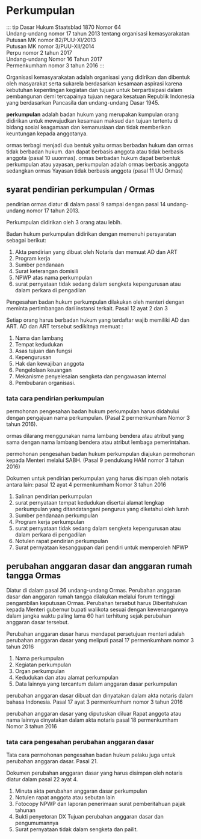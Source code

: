 # Perkumpulan

::: tip Dasar Hukum
Staatsblad 1870 Nomor 64 \
Undang-undang nomor 17 tahun 2013 tentang organisasi kemasyarakatan\
Putusan MK nomor 82/PUU-XI/2013\
Putusan MK nomor 3/PUU-XII/2014\
Perpu nomor 2 tahun 2017\
Undang-undang Nomor 16 Tahun 2017\
Permenkumham nomor 3 tahun 2016
:::

Organisasi kemasyarakatan adalah organisasi yang didirikan dan dibentuk oleh masyarakat serta sukarela berdasarkan kesamaan aspirasi karena kebutuhan kepentingan kegiatan dan tujuan untuk berpartisipasi dalam pembangunan demi tercapainya tujuan negara kesatuan Republik Indonesia yang berdasarkan Pancasila dan undang-undang Dasar 1945.

__perkumpulan__ adalah badan hukum yang merupakan kumpulan orang didirikan untuk mewujudkan kesamaan maksud dan tujuan tertentu di bidang sosial keagamaan dan kemanusiaan dan tidak memberikan keuntungan kepada anggotanya.

ormas terbagi menjadi dua bentuk yaitu ormas berbadan hukum dan ormas tidak berbadan hukum. dan dapat berbasis anggota atau tidak berbasis anggota (pasal 10 uuormas). ormas berbadan hukum dapat berbentuk perkumpulan atau yayasan, perkumpulan adalah ormas berbasis anggota sedangkan ormas Yayasan tidak berbasis anggota (pasal 11 UU Ormas)


## syarat pendirian perkumpulan / Ormas

pendirian ormas diatur di dalam pasal 9 sampai dengan pasal 14 undang-undang nomor 17 tahun 2013.

Perkumpulan didirikan oleh 3 orang atau lebih.

Badan hukum perkumpulan didirikan dengan memenuhi persyaratan sebagai berikut:

1. Akta pendirian yang dibuat oleh Notaris dan memuat AD dan ART
2. Program kerja
3. Sumber pendanaan
4. Surat keterangan domisili
5. NPWP atas nama perkumpulan
6. surat pernyataan tidak sedang dalam sengketa kepengurusan atau dalam perkara di pengadilan

Pengesahan badan hukum perkumpulan dilakukan oleh menteri dengan meminta pertimbangan dari instansi terkait. Pasal 12 ayat 2 dan 3

Setiap orang harus berbadan hukum yang terdaftar wajib memiliki AD dan ART. AD dan ART tersebut sedikitnya memuat :
1. Nama dan lambang
2. Tempat kedudukan
3. Asas tujuan dan fungsi
4. Kepengurusan
5. Hak dan kewajiban anggota
6. Pengelolaan keuangan
7. Mekanisme penyelesaian sengketa dan pengawasan internal
8. Pembubaran organisasi.

### tata cara pendirian perkumpulan

permohonan pengesahan badan hukum perkumpulan harus didahului dengan pengajuan nama perkumpulan. (Pasal 2 permenkumham Nomor 3 tahun 2016).

ormas dilarang menggunakan nama lambang bendera atau atribut yang sama dengan nama lambang bendera atau atribut lembaga pemerintahan.

permohonan pengesahan badan hukum perkumpulan diajukan permohonan kepada Menteri melalui SABH. (Pasal 9 pendukung HAM nomor 3 tahun 2016)

Dokumen untuk pendirian perkumpulan yang harus disimpan oleh notaris antara lain: pasal 12 ayat 4 permenkumham Nomor 3 tahun 2016
1. Salinan pendirian perkumpulan
2. surat pernyataan tempat kedudukan disertai alamat lengkap perkumpulan yang ditandatangani pengurus yang diketahui oleh lurah
3. Sumber pendanaan perkumpulan
4. Program kerja perkumpulan
5. surat pernyataan tidak sedang dalam sengketa kepengurusan atau dalam perkara di pengadilan
6. Notulen rapat pendirian perkumpulan
7. Surat pernyataan kesanggupan dari pendiri untuk memperoleh NPWP

## perubahan anggaran dasar dan anggaran rumah tangga Ormas

Diatur di dalam pasal 36 undang-undang Ormas. Perubahan anggaran dasar dan anggaran rumah tangga dilakukan melalui forum tertinggi pengambilan keputusan Ormas. Perubahan tersebut harus Diberitahukan kepada Menteri gubernur bupati walikota sesuai dengan kewenangannya dalam jangka waktu paling lama 60 hari terhitung sejak perubahan anggaran dasar tersebut.

Perubahan anggaran dasar harus mendapat persetujuan menteri adalah perubahan anggaran dasar yang meliputi pasal 17 permenkumham nomor 3 tahun 2016
1. Nama perkumpulan
2. Kegiatan perkumpulan
3. Organ perkumpulan
4. Kedudukan dan atau alamat perkumpulan
5. Data lainnya yang tercantum dalam anggaran dasar perkumpulan

perubahan anggaran dasar dibuat dan dinyatakan dalam akta notaris dalam bahasa Indonesia. Pasal 17 ayat 3 permenkumham nomor 3 tahun 2016

perubahan anggaran dasar yang diputuskan diluar Rapat anggota atau nama lainnya dinyatakan dalam akta notaris pasal 18 permenkumham Nomor 3 tahun 2016

### tata cara pengesahan perubahan anggaran dasar

Tata cara permohonan pengesahan badan hukum pelaku juga untuk perubahan anggaran dasar. Pasal 21.

Dokumen perubahan anggaran dasar yang harus disimpan oleh notaris diatur dalam pasal 22 ayat 4.
1. Minuta akta perubahan anggaran dasar perkumpulan
2. Notulen rapat anggota atau sebutan lain
3. Fotocopy NPWP dan laporan penerimaan surat pemberitahuan pajak tahunan
4. Bukti penyetoran DX Tujuan perubahan anggaran dasar dan pengumumannya
5. Surat pernyataan tidak dalam sengketa dan pailit.

